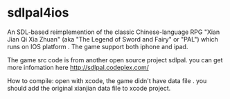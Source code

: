 sdlpal4ios
==========

An SDL-based reimplemention of the classic Chinese-language RPG "Xian Jian Qi Xia Zhuan" (aka "The Legend of Sword and Fairy" or "PAL") which runs on IOS platform . The game support both iphone and ipad.

The game src code is from another open source project sdlpal. you can get more infomation here http://sdlpal.codeplex.com/

How to compile:
open with xcode, the game didn't have data file . you should add the original xianjian data file to xcode project. 